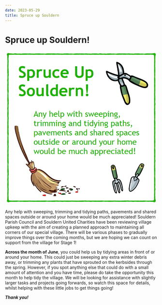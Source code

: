 ```yaml
---
date: 2023-05-29
title: Spruce up Souldern
---
```


# Spruce up Souldern!


     
![spruce up souldern](spruce-up-2023.png)


Any help with sweeping, trimming and tidying paths, pavements and
shared spaces outside or around your home would be much appreciated!
Souldern Parish Council and Souldern United Charities have been
reviewing village upkeep with the aim of creating a planned approach
to maintaining all corners of our special village. There will be
various phases to gradually improve things over the coming months, but
we are hoping we can count on support from the village for Stage 1!

**Across the month of June**, you could help us by tidying areas in front
of or around your home. This could just be sweeping any extra winter
debris away, or trimming any plants that have sprouted on the
kerbsides through the spring. However, if you spot anything else that
could do with a small amount of attention and you have time, please do
take the opportunity this month to help tidy the village.  We will be
looking for assistance with slightly larger tasks and projects going
forwards, so watch this space for details, whilst helping with these
little jobs to get things going!

**_Thank you!_**
